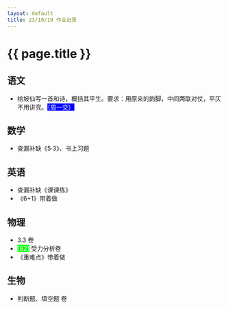 ```yaml
---
layout: default
title: 23/10/19 作业记录
---
```


# {{ page.title }}

## 语文

- 给坡仙写一首和诗，概括其平生。要求：用原来的韵脚，中间两联对仗，平仄不用讲究。<span style="background-color:#0000ff; color:#ffffff">（周一交）</span>

## 数学

- 查漏补缺《5·3》、书上习题

## 英语

- 查漏补缺《课课练》
- 《6+1》带着做
  
## 物理

- 3.3 卷
- <span style="background-color:#00ff00; color:#ffffff">[B2]</span> 受力分析卷
- 《重难点》带着做

## 生物

- 判断题、填空题 卷
